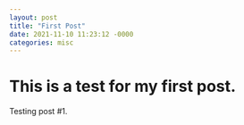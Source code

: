 ```yaml
---
layout: post
title: "First Post"
date: 2021-11-10 11:23:12 -0000
categories: misc
---
```


# This is a test for my first post.
Testing post #1.